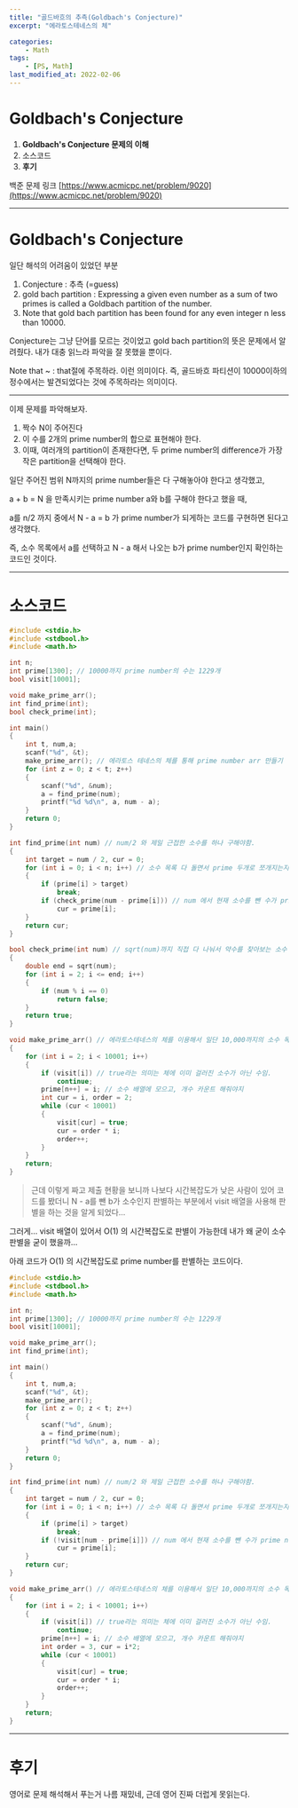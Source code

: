 ```yaml
---
title: "골드바흐의 추측(Goldbach's Conjecture)"
excerpt: "에라토스테네스의 체"

categories:
    - Math
tags:
    - [PS, Math]
last_modified_at: 2022-02-06
---
```

# Goldbach's Conjecture
1. **Goldbach's Conjecture 문제의 이해**
2. 소스코드
3. **후기**

백준 문제 링크 [https://www.acmicpc.net/problem/9020](https://www.acmicpc.net/problem/9020)


---

#  Goldbach's Conjecture

일단 해석의 어려움이 있었던 부분
1. Conjecture : 추측 (=guess)
2. gold bach partition : Expressing a given even number as a sum of two primes is called a Goldbach partition of the number.
3. Note that gold bach partition has been found for any even integer n less than 10000.

Conjecture는 그냥 단어를 모르는 것이었고 gold bach partition의 뜻은 문제에서 알려줬다. 내가 대충 읽느라 파악을 잘 못했을 뿐이다.

Note that ~ : that절에 주목하라. 이런 의미이다. 즉, 골드바흐 파티션이 10000이하의 정수에서는 발견되었다는 것에 주목하라는 의미이다.

---

이제 문제를 파악해보자.

1. 짝수 N이 주어진다
2. 이 수를 2개의 prime number의 합으로 표현해야 한다.
3. 이때, 여러개의 partition이 존재한다면, 두 prime number의 difference가 가장 작은 partition을 선택해야 한다.

일단 주어진 범위 N까지의 prime number들은 다 구해놓아야 한다고 생각했고, 

a + b = N 을 만족시키는 prime number a와 b를 구해야 한다고 했을 때,

a를 n/2 까지 중에서 N - a = b 가 prime number가 되게하는 코드를 구현하면 된다고 생각했다.

즉, 소수 목록에서 a를 선택하고 N - a 해서 나오는 b가 prime number인지 확인하는 코드인 것이다.

---

# 소스코드

```c
#include <stdio.h>
#include <stdbool.h>
#include <math.h>

int n;
int prime[1300]; // 10000까지 prime number의 수는 1229개
bool visit[10001];

void make_prime_arr();
int find_prime(int);
bool check_prime(int);

int main()
{
	int t, num,a;
	scanf("%d", &t);
	make_prime_arr(); // 에라토스 테네스의 체를 통해 prime number arr 만들기
	for (int z = 0; z < t; z++)
	{
		scanf("%d", &num);
		a = find_prime(num);
		printf("%d %d\n", a, num - a);
	}
	return 0;
}

int find_prime(int num) // num/2 와 제일 근접한 소수를 하나 구해야함.
{
	int target = num / 2, cur = 0;
	for (int i = 0; i < n; i++) // 소수 목록 다 돌면서 prime 두개로 쪼개지는지 확인해야지
	{
		if (prime[i] > target)
			break;
		if (check_prime(num - prime[i])) // num 에서 현재 소수를 뺀 수가 prime number라면 두개로 쪼갤 수 있다는 의미지
			cur = prime[i];
	}
	return cur;
}

bool check_prime(int num) // sqrt(num)까지 직접 다 나눠서 약수를 찾아보는 소수 판별법
{
	double end = sqrt(num);
	for (int i = 2; i <= end; i++)
	{
		if (num % i == 0)
			return false;
	}
	return true;
}

void make_prime_arr() // 에라토스테네스의 체를 이용해서 일단 10,000까지의 소수 목록을 구해놓는것
{
	for (int i = 2; i < 10001; i++)
	{
		if (visit[i]) // true라는 의미는 체에 이미 걸러진 소수가 아닌 수임.
			continue;
		prime[n++] = i; // 소수 배열에 모으고, 개수 카운트 해줘야지
		int cur = i, order = 2;
		while (cur < 10001)
		{
			visit[cur] = true;
			cur = order * i;
			order++;
		}
	}
	return;
}

```

>근데 이렇게 짜고 제출 현황을 보니까 나보다 시간복잡도가 낮은 사람이 있어 코드를 봤더니 N - a를 뺀 b가 소수인지 판별하는 부분에서 visit 배열을 사용해 판별을 하는 것을 알게 되었다...

그러게... visit 배열이 있어서 O(1) 의 시간복잡도로 판별이 가능한데 내가 왜 굳이 소수 판별을 굳이 했을까...

아래 코드가 O(1) 의 시간복잡도로 prime number를 판별하는 코드이다.

```c
#include <stdio.h>
#include <stdbool.h>
#include <math.h>

int n;
int prime[1300]; // 10000까지 prime number의 수는 1229개
bool visit[10001];

void make_prime_arr();
int find_prime(int);

int main()
{
	int t, num,a;
	scanf("%d", &t);
	make_prime_arr();
	for (int z = 0; z < t; z++)
	{
		scanf("%d", &num);
		a = find_prime(num);
		printf("%d %d\n", a, num - a);
	}
	return 0;
}

int find_prime(int num) // num/2 와 제일 근접한 소수를 하나 구해야함.
{
	int target = num / 2, cur = 0;
	for (int i = 0; i < n; i++) // 소수 목록 다 돌면서 prime 두개로 쪼개지는지 확인해야지
	{
		if (prime[i] > target)
			break;
		if (!visit[num - prime[i]]) // num 에서 현재 소수를 뺀 수가 prime number라면 두개로 쪼갤 수 있다는 의미지
			cur = prime[i];
	}
	return cur;
}

void make_prime_arr() // 에라토스테네스의 체를 이용해서 일단 10,000까지의 소수 목록을 구해놓는것
{
	for (int i = 2; i < 10001; i++)
	{
		if (visit[i]) // true라는 의미는 체에 이미 걸러진 소수가 아닌 수임.
			continue;
		prime[n++] = i; // 소수 배열에 모으고, 개수 카운트 해줘야지
		int order = 3, cur = i*2;
		while (cur < 10001)
		{
			visit[cur] = true;
			cur = order * i;
			order++;
		}
	}
	return;
}
```

---


# 후기

영어로 문제 해석해서 푸는거 나름 재밌네, 근데 영어 진짜 더럽게 못읽는다.